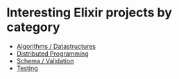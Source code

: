 # Interesting Elixir projects by category


- [Algorithms / Datastructures](algos/Readme.md)
- [Distributed Programming](distributed/Readme.md)
- [Schema / Validation](schema/Readme.md)
- [Testing](testing/Readme.md)
